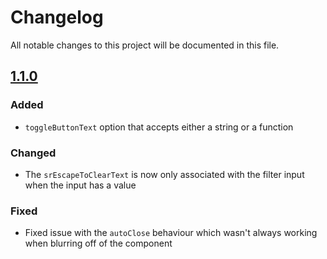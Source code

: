 # Changelog

All notable changes to this project will be documented in this file.

## [1.1.0]

### Added

-   `toggleButtonText` option that accepts either a string or a function

### Changed

-   The `srEscapeToClearText` is now only associated with the filter input when the input has a value

### Fixed

-   Fixed issue with the `autoClose` behaviour which wasn't always working when blurring off of the component

[1.1.0]: https://github.com/mynamesleon/enhanced-checkbox-lists/compare/v1.0.0...v1.1.0
